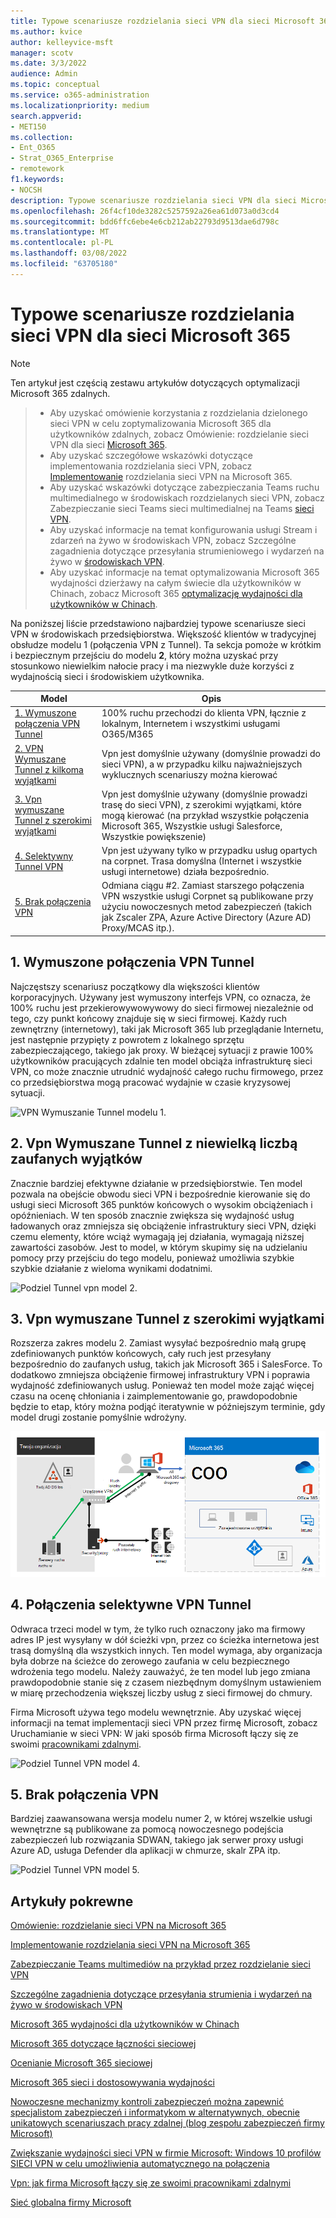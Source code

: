 ```yaml
---
title: Typowe scenariusze rozdzielania sieci VPN dla sieci Microsoft 365
ms.author: kvice
author: kelleyvice-msft
manager: scotv
ms.date: 3/3/2022
audience: Admin
ms.topic: conceptual
ms.service: o365-administration
ms.localizationpriority: medium
search.appverid:
- MET150
ms.collection:
- Ent_O365
- Strat_O365_Enterprise
- remotework
f1.keywords:
- NOCSH
description: Typowe scenariusze rozdzielania sieci VPN dla sieci Microsoft 365
ms.openlocfilehash: 26f4cf10de3282c5257592a26ea61d073a0d3cd4
ms.sourcegitcommit: bdd6ffc6ebe4e6cb212ab22793d9513dae6d798c
ms.translationtype: MT
ms.contentlocale: pl-PL
ms.lasthandoff: 03/08/2022
ms.locfileid: "63705180"
---
```

# <a name="common-vpn-split-tunneling-scenarios-for-microsoft-365"></a>Typowe scenariusze rozdzielania sieci VPN dla sieci Microsoft 365

>[!NOTE]
>Ten artykuł jest częścią zestawu artykułów dotyczących optymalizacji Microsoft 365 zdalnych.

>- Aby uzyskać omówienie korzystania z rozdzielania dzielonego sieci VPN w celu zoptymalizowania Microsoft 365 dla użytkowników zdalnych, zobacz Omówienie: rozdzielanie sieci VPN dla sieci [Microsoft 365](microsoft-365-vpn-split-tunnel.md).
>- Aby uzyskać szczegółowe wskazówki dotyczące implementowania rozdzielania sieci VPN, zobacz [Implementowanie](microsoft-365-vpn-implement-split-tunnel.md) rozdzielania sieci VPN na Microsoft 365.
>- Aby uzyskać wskazówki dotyczące zabezpieczania Teams ruchu multimedialnego w środowiskach rozdzielanych sieci VPN, zobacz Zabezpieczanie sieci Teams sieci multimedialnej na Teams [sieci VPN](microsoft-365-vpn-securing-teams.md).
>- Aby uzyskać informacje na temat konfigurowania usługi Stream i zdarzeń na żywo w środowiskach VPN, zobacz Szczególne zagadnienia dotyczące przesyłania strumieniowego i wydarzeń na żywo w [środowiskach VPN](microsoft-365-vpn-stream-and-live-events.md).
>- Aby uzyskać informacje na temat optymalizowania Microsoft 365 wydajności dzierżawy na całym świecie dla użytkowników w Chinach, zobacz Microsoft 365 [optymalizację wydajności dla użytkowników w Chinach](microsoft-365-networking-china.md).

Na poniższej liście przedstawiono najbardziej typowe scenariusze sieci VPN w środowiskach przedsiębiorstwa. Większość klientów w tradycyjnej obsłudze modelu 1 (połączenia VPN z Tunnel). Ta sekcja pomoże w krótkim i bezpiecznym przejściu do modelu **2**, który można uzyskać przy stosunkowo niewielkim nałocie pracy i ma niezwykle duże korzyści z wydajnością sieci i środowiskiem użytkownika.

| Model | Opis |
| --- | --- |
| [1. Wymuszone połączenia VPN Tunnel](#1-vpn-forced-tunnel) | 100% ruchu przechodzi do klienta VPN, łącznie z lokalnym, Internetem i wszystkimi usługami O365/M365 |
| [2. VPN Wymuszane Tunnel z kilkoma wyjątkami](#2-vpn-forced-tunnel-with-a-small-number-of-trusted-exceptions) | Vpn jest domyślnie używany (domyślnie prowadzi do sieci VPN), a w przypadku kilku najważniejszych wyklucznych scenariuszy można kierować |
| [3. Vpn wymuszane Tunnel z szerokimi wyjątkami](#3-vpn-forced-tunnel-with-broad-exceptions) | Vpn jest domyślnie używany (domyślnie prowadzi trasę do sieci VPN), z szerokimi wyjątkami, które mogą kierować (na przykład wszystkie połączenia Microsoft 365, Wszystkie usługi Salesforce, Wszystkie powiększenie) |
| [4. Selektywny Tunnel VPN](#4-vpn-selective-tunnel) | Vpn jest używany tylko w przypadku usług opartych na corpnet. Trasa domyślna (Internet i wszystkie usługi internetowe) działa bezpośrednio. |
| [5. Brak połączenia VPN](#5-no-vpn) | Odmiana ciągu #2. Zamiast starszego połączenia VPN wszystkie usługi Corpnet są publikowane przy użyciu nowoczesnych metod zabezpieczeń (takich jak Zscaler ZPA, Azure Active Directory (Azure AD) Proxy/MCAS itp.). |

## <a name="1-vpn-forced-tunnel"></a>1. Wymuszone połączenia VPN Tunnel

Najczęstszy scenariusz początkowy dla większości klientów korporacyjnych. Używany jest wymuszony interfejs VPN, co oznacza, że 100% ruchu jest przekierowywowywowy do sieci firmowej niezależnie od tego, czy punkt końcowy znajduje się w sieci firmowej. Każdy ruch zewnętrzny (internetowy), taki jak Microsoft 365 lub przeglądanie Internetu, jest następnie przypięty z powrotem z lokalnego sprzętu zabezpieczającego, takiego jak proxy. W bieżącej sytuacji z prawie 100% użytkowników pracujących zdalnie ten model obciąża infrastrukturę sieci VPN, co może znacznie utrudnić wydajność całego ruchu firmowego, przez co przedsiębiorstwa mogą pracować wydajnie w czasie kryzysowej sytuacji.

![VPN Wymuszanie Tunnel modelu 1.](../media/vpn-split-tunneling/vpn-model-1.png)

## <a name="2-vpn-forced-tunnel-with-a-small-number-of-trusted-exceptions"></a>2. Vpn Wymuszane Tunnel z niewielką liczbą zaufanych wyjątków

Znacznie bardziej efektywne działanie w przedsiębiorstwie. Ten model pozwala na obejście obwodu sieci VPN i bezpośrednie kierowanie się do usługi sieci Microsoft 365 punktów końcowych o wysokim obciążeniach i opóźnieniach. W ten sposób znacznie zwiększa się wydajność usług ładowanych oraz zmniejsza się obciążenie infrastruktury sieci VPN, dzięki czemu elementy, które wciąż wymagają jej działania, wymagają niższej zawartości zasobów. Jest to model, w którym skupimy się na udzielaniu pomocy przy przejściu do tego modelu, ponieważ umożliwia szybkie szybkie działanie z wieloma wynikami dodatnimi.

![Podziel Tunnel vpn model 2.](../media/vpn-split-tunneling/vpn-model-2.png)

## <a name="3-vpn-forced-tunnel-with-broad-exceptions"></a>3. Vpn wymuszane Tunnel z szerokimi wyjątkami

Rozszerza zakres modelu 2. Zamiast wysyłać bezpośrednio małą grupę zdefiniowanych punktów końcowych, cały ruch jest przesyłany bezpośrednio do zaufanych usług, takich jak Microsoft 365 i SalesForce. To dodatkowo zmniejsza obciążenie firmowej infrastruktury VPN i poprawia wydajność zdefiniowanych usług. Ponieważ ten model może zająć więcej czasu na ocenę chłoniania i zaimplementowanie go, prawdopodobnie będzie to etap, który można podjąć iteratywnie w późniejszym terminie, gdy model drugi zostanie pomyślnie wdrożyny.

![Dzielenie Tunnel VPN model 3.](../media/vpn-split-tunneling/vpn-model-3.png)

## <a name="4-vpn-selective-tunnel"></a>4. Połączenia selektywne VPN Tunnel

Odwraca trzeci model w tym, że tylko ruch oznaczony jako ma firmowy adres IP jest wysyłany w dół ścieżki vpn, przez co ścieżka internetowa jest trasą domyślną dla wszystkich innych. Ten model wymaga, aby organizacja była dobrze na ścieżce do [](https://www.microsoft.com/security/zero-trust?rtc=1) zerowego zaufania w celu bezpiecznego wdrożenia tego modelu. Należy zauważyć, że ten model lub jego zmiana prawdopodobnie stanie się z czasem niezbędnym domyślnym ustawieniem w miarę przechodzenia większej liczby usług z sieci firmowej do chmury.

Firma Microsoft używa tego modelu wewnętrznie. Aby uzyskać więcej informacji na temat implementacji sieci VPN przez firmę Microsoft, zobacz Uruchamianie w sieci VPN: W jaki sposób firma Microsoft łączy się ze swoimi [pracownikami zdalnymi](https://www.microsoft.com/itshowcase/blog/running-on-vpn-how-microsoft-is-keeping-its-remote-workforce-connected/?elevate-lv).

![Podziel Tunnel VPN model 4.](../media/vpn-split-tunneling/vpn-model-4.png)

## <a name="5-no-vpn"></a>5. Brak połączenia VPN

Bardziej zaawansowana wersja modelu numer 2, w której wszelkie usługi wewnętrzne są publikowane za pomocą nowoczesnego podejścia zabezpieczeń lub rozwiązania SDWAN, takiego jak serwer proxy usługi Azure AD, usługa Defender dla aplikacji w chmurze, skalr ZPA itp.

![Podziel Tunnel VPN model 5.](../media/vpn-split-tunneling/vpn-model-5.png)

## <a name="related-articles"></a>Artykuły pokrewne

[Omówienie: rozdzielanie sieci VPN na Microsoft 365](microsoft-365-vpn-split-tunnel.md)

[Implementowanie rozdzielania sieci VPN na Microsoft 365](microsoft-365-vpn-implement-split-tunnel.md)

[Zabezpieczanie Teams multimediów na przykład przez rozdzielanie sieci VPN](microsoft-365-vpn-securing-teams.md)

[Szczególne zagadnienia dotyczące przesyłania strumienia i wydarzeń na żywo w środowiskach VPN](microsoft-365-vpn-stream-and-live-events.md)

[Microsoft 365 wydajności dla użytkowników w Chinach](microsoft-365-networking-china.md)

[Microsoft 365 dotyczące łączności sieciowej](microsoft-365-network-connectivity-principles.md)

[Ocenianie Microsoft 365 sieciowej](assessing-network-connectivity.md)

[Microsoft 365 sieci i dostosowywania wydajności](network-planning-and-performance.md)

[Nowoczesne mechanizmy kontroli zabezpieczeń można zapewnić specjalistom zabezpieczeń i informatykom w alternatywnych, obecnie unikatowych scenariuszach pracy zdalnej (blog zespołu zabezpieczeń firmy Microsoft)](https://www.microsoft.com/security/blog/2020/03/26/alternative-security-professionals-it-achieve-modern-security-controls-todays-unique-remote-work-scenarios/)

[Zwiększanie wydajności sieci VPN w firmie Microsoft: Windows 10 profilów SIECI VPN w celu umożliwienia automatycznego na połączenia](https://www.microsoft.com/itshowcase/enhancing-remote-access-in-windows-10-with-an-automatic-vpn-profile)

[Vpn: jak firma Microsoft łączy się ze swoimi pracownikami zdalnymi](https://www.microsoft.com/itshowcase/blog/running-on-vpn-how-microsoft-is-keeping-its-remote-workforce-connected/?elevate-lv)

[Sieć globalna firmy Microsoft](/azure/networking/microsoft-global-network)
